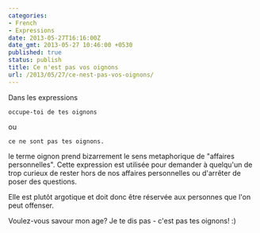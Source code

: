 ```yaml
---
categories:
- French
- Expressions
date: 2013-05-27T16:16:00Z
date_gmt: 2013-05-27 10:46:00 +0530
published: true
status: publish
title: Ce n'est pas vos oignons
url: /2013/05/27/ce-nest-pas-vos-oignons/
---
```


Dans les expressions 

```
occupe-toi de tes oignons 
```

ou 

```
ce ne sont pas tes oignons.
```

le terme oignon prend bizarrement le sens metaphorique de "affaires personnelles". Cette expression est utilis&eacute;e pour demander &agrave; quelqu'un de trop curieux de rester hors de nos affaires personnelles ou d'arr&ecirc;ter de poser des questions.

Elle est plut&ocirc;t argotique et doit donc &ecirc;tre r&eacute;serv&eacute;e aux personnes que l'on peut offenser. 

Voulez-vous savour mon age? Je te dis pas - c'est pas tes oignons! :)
